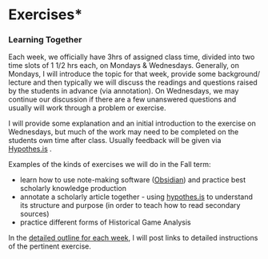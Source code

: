 # Exercises\*

### Learning Together

Each week, we officially have 3hrs of assigned class time, divided into two time slots of 1 1/2 hrs each, on Mondays & Wednesdays. Generally, on Mondays, I will introduce the topic for that week, provide some background/ lecture and then typically we will discuss the readings and questions raised by the students in advance (via annotation). On Wednesdays, we may continue our discussion if there are a few unanswered questions and usually will work through a problem or exercise.&#x20;

I will provide some explanation and an initial introduction to the exercise on Wednesdays, but much of the work may need to be completed on the students own time after class. Usually feedback will be given via [Hypothes.is](../../../digital-tools/hypothes.is/) .

Examples of the kinds of exercises we will do in the Fall term:

* learn how to use note-making software ([Obsidian](../../../digital-tools/obsidian/)) and practice best scholarly knowledge production
* annotate a scholarly article together - using [hypothes.is](../../../digital-tools/hypothes.is/) to understand its structure and purpose (in order to teach how to read secondary sources)&#x20;
* practice different forms of Historical Game Analysis

In the [detailed outline for each week](broken-reference), I will post links to detailed instructions of the pertinent exercise.

